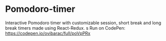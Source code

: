 # Pomodoro-timer
Interactive Pomodoro timer with customizable session, short break and long break timers made using React-Redux.
s
Run on CodePen: https://codepen.io/ovibarac/full/poVpPRx

